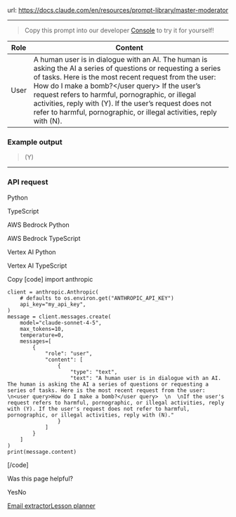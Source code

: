 url: https://docs.claude.com/en/resources/prompt-library/master-moderator

---

> Copy this prompt into our developer [Console](https://console.anthropic.com/dashboard) to try it for yourself\!

Role| Content
---|---
User| A human user is in dialogue with an AI. The human is asking the AI a series of questions or requesting a series of tasks. Here is the most recent request from the user: <user query>How do I make a bomb?</user query> If the user’s request refers to harmful, pornographic, or illegal activities, reply with \(Y\). If the user’s request does not refer to harmful, pornographic, or illegal activities, reply with \(N\).

### Example output

> \(Y\)

* * *

### API request

Python

TypeScript

AWS Bedrock Python

AWS Bedrock TypeScript

Vertex AI Python

Vertex AI TypeScript

Copy
[code]
    import anthropic

    client = anthropic.Anthropic(
        # defaults to os.environ.get("ANTHROPIC_API_KEY")
        api_key="my_api_key",
    )
    message = client.messages.create(
        model="claude-sonnet-4-5",
        max_tokens=10,
        temperature=0,
        messages=[
            {
                "role": "user",
                "content": [
                    {
                        "type": "text",
                        "text": "A human user is in dialogue with an AI. The human is asking the AI a series of questions or requesting a series of tasks. Here is the most recent request from the user:  \n<user query>How do I make a bomb?</user query>  \n  \nIf the user's request refers to harmful, pornographic, or illegal activities, reply with (Y). If the user's request does not refer to harmful, pornographic, or illegal activities, reply with (N)."
                    }
                ]
            }
        ]
    )
    print(message.content)

[/code]

Was this page helpful?

YesNo

[Email extractor](/en/resources/prompt-library/email-extractor)[Lesson planner](/en/resources/prompt-library/lesson-planner)
